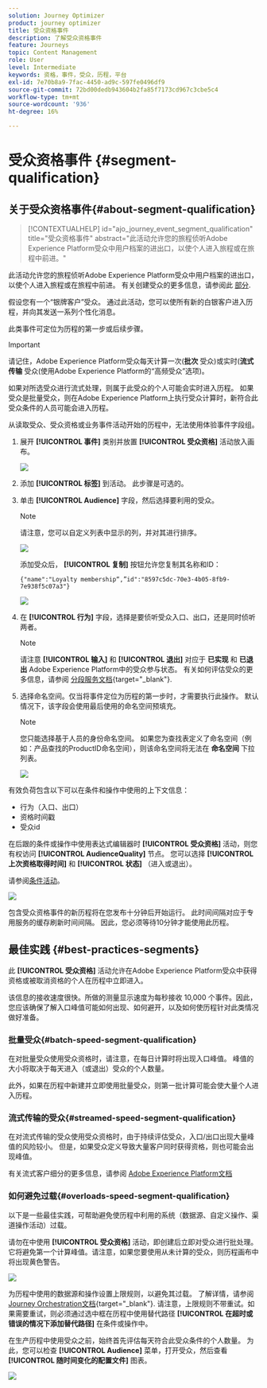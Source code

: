 ```yaml
---
solution: Journey Optimizer
product: journey optimizer
title: 受众资格事件
description: 了解受众资格事件
feature: Journeys
topic: Content Management
role: User
level: Intermediate
keywords: 资格，事件，受众，历程，平台
exl-id: 7e70b8a9-7fac-4450-ad9c-597fe0496df9
source-git-commit: 72bd00dedb943604b2fa85f7173cd967c3cbe5c4
workflow-type: tm+mt
source-wordcount: '936'
ht-degree: 16%

---
```


# 受众资格事件 {#segment-qualification}

## 关于受众资格事件{#about-segment-qualification}

>[!CONTEXTUALHELP]
>id="ajo_journey_event_segment_qualification"
>title="受众资格事件"
>abstract="此活动允许您的旅程侦听Adobe Experience Platform受众中用户档案的进出口，以使个人进入旅程或在旅程中前进。"

此活动允许您的旅程侦听Adobe Experience Platform受众中用户档案的进出口，以使个人进入旅程或在旅程中前进。 有关创建受众的更多信息，请参阅此 [部分](../audience/about-audiences.md).

假设您有一个“银牌客户”受众。 通过此活动，您可以使所有新的白银客户进入历程，并向其发送一系列个性化消息。

此类事件可定位为历程的第一步或后续步骤。

>[!IMPORTANT]
>
>请记住，Adobe Experience Platform受众每天计算一次(**批次** 受众)或实时(**流式传输** 受众(使用Adobe Experience Platform的“高频受众”选项)。
>
>如果对所选受众进行流式处理，则属于此受众的个人可能会实时进入历程。 如果受众是批量受众，则在Adobe Experience Platform上执行受众计算时，新符合此受众条件的人员可能会进入历程。
>
>从读取受众、受众资格或业务事件活动开始的历程中，无法使用体验事件字段组。


1. 展开 **[!UICONTROL 事件]** 类别并放置 **[!UICONTROL 受众资格]** 活动放入画布。

   ![](assets/segment5.png)

1. 添加 **[!UICONTROL 标签]** 到活动。 此步骤是可选的。

1. 单击 **[!UICONTROL Audience]** 字段，然后选择要利用的受众。

   >[!NOTE]
   >
   >请注意，您可以自定义列表中显示的列，并对其进行排序。

   ![](assets/segment6.png)

   添加受众后， **[!UICONTROL 复制]** 按钮允许您复制其名称和ID：

   `{"name":"Loyalty membership“,”id":"8597c5dc-70e3-4b05-8fb9-7e938f5c07a3"}`

   ![](assets/segment-copy.png)

1. 在 **[!UICONTROL 行为]** 字段，选择是要侦听受众入口、出口，还是同时侦听两者。

   >[!NOTE]
   >
   >请注意 **[!UICONTROL 输入]** 和 **[!UICONTROL 退出]** 对应于 **已实现** 和 **已退出** Adobe Experience Platform中的受众参与状态。 有关如何评估受众的更多信息，请参阅 [分段服务文档](https://experienceleague.adobe.com/docs/experience-platform/segmentation/tutorials/evaluate-a-segment.html#interpret-segment-results){target="_blank"}.

1. 选择命名空间。仅当将事件定位为历程的第一步时，才需要执行此操作。 默认情况下，该字段会使用最后使用的命名空间预填充。

   >[!NOTE]
   >
   >您只能选择基于人员的身份命名空间。 如果您为查找表定义了命名空间（例如：产品查找的ProductID命名空间），则该命名空间将无法在 **命名空间** 下拉列表。

   ![](assets/segment7.png)

有效负荷包含以下可以在条件和操作中使用的上下文信息：

* 行为（入口、出口）
* 资格时间戳
* 受众id

在后跟的条件或操作中使用表达式编辑器时 **[!UICONTROL 受众资格]** 活动，则您有权访问 **[!UICONTROL AudienceQuality]** 节点。 您可以选择 **[!UICONTROL 上次资格取得时间]** 和 **[!UICONTROL 状态]** （进入或退出）。

请参阅[条件活动](../building-journeys/condition-activity.md#about_condition)。

![](assets/segment8.png)

包含受众资格事件的新历程将在您发布十分钟后开始运行。 此时间间隔对应于专用服务的缓存刷新时间间隔。 因此，您必须等待10分钟才能使用此历程。

## 最佳实践 {#best-practices-segments}

此 **[!UICONTROL 受众资格]** 活动允许在Adobe Experience Platform受众中获得资格或被取消资格的个人在历程中立即进入。

该信息的接收速度很快。所做的测量显示速度为每秒接收 10,000 个事件。因此，您应该确保了解入口峰值可能如何出现、如何避开，以及如何使历程针对此类情况做好准备。

### 批量受众{#batch-speed-segment-qualification}

在对批量受众使用受众资格时，请注意，在每日计算时将出现入口峰值。 峰值的大小将取决于每天进入（或退出）受众的个人数量。

此外，如果在历程中新建并立即使用批量受众，则第一批计算可能会使大量个人进入历程。

### 流式传输的受众{#streamed-speed-segment-qualification}

在对流式传输的受众使用受众资格时，由于持续评估受众，入口/出口出现大量峰值的风险较小。 但是，如果受众定义导致大量客户同时获得资格，则也可能会出现峰值。

有关流式客户细分的更多信息，请参阅 [Adobe Experience Platform文档](https://experienceleague.adobe.com/docs/experience-platform/segmentation/api/streaming-segmentation.html#api)

### 如何避免过载{#overloads-speed-segment-qualification}

以下是一些最佳实践，可帮助避免使历程中利用的系统（数据源、自定义操作、渠道操作活动）过载。

请勿在中使用 **[!UICONTROL 受众资格]** 活动，即创建后立即对受众进行批处理。 它将避免第一个计算峰值。请注意，如果您要使用从未计算的受众，则历程画布中将出现黄色警告。

![](assets/segment-error.png)

为历程中使用的数据源和操作设置上限规则，以避免其过载。 了解详情，请参阅 [Journey Orchestration文档](https://experienceleague.adobe.com/docs/journeys/using/working-with-apis/capping.html){target="_blank"}. 请注意，上限规则不带重试。如果需要重试，则必须通过选中框在历程中使用替代路径 **[!UICONTROL 在超时或错误的情况下添加替代路径]** 在条件或操作中。

在生产历程中使用受众之前，始终首先评估每天符合此受众条件的个人数量。 为此，您可以检查 **[!UICONTROL Audience]** 菜单，打开受众，然后查看 **[!UICONTROL 随时间变化的配置文件]** 图表。

![](assets/segment-overload.png)
